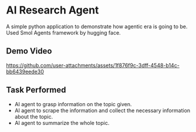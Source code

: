 # AI Research Agent
A simple python application to demonstrate how agentic era is going to be. Used Smol Agents framework by hugging face.

## Demo Video

https://github.com/user-attachments/assets/1f876f9c-3dff-4548-b14c-bb6439eede30

## Task Performed
- AI agent to grasp information on the topic given.
- AI agent to scrape the information and collect the necessary information about the topic.
- AI agent to summarize the whole topic.
